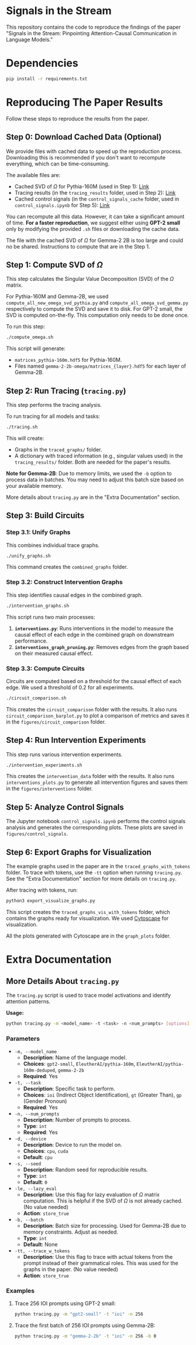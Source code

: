 # Signals in the Stream

This repository contains the code to reproduce the findings of the paper "Signals in the Stream: Pinpointing Attention-Causal Communication in Language Models."

# Dependencies

```sh
pip install -r requirements.txt
```

# Reproducing The Paper Results

Follow these steps to reproduce the results from the paper.

## Step 0: Download Cached Data (Optional)

We provide files with cached data to speed up the reproduction process. Downloading this is recommended if you don't want to recompute everything, which can be time-consuming.

The available files are:
- Cached SVD of $\Omega$ for Pythia-160M (used in Step 1): [Link](https://figshare.com/s/65ca64a0cce99490692b)
- Tracing results (in the `tracing_results` folder, used in Step 2): [Link](https://figshare.com/s/5f6672b23527ba99c541)
- Cached control signals (in the `control_signals_cache` folder, used in `control_signals.ipynb` for Step 5): [Link](https://figshare.com/s/48b884dbeb4efc132a34)

You can recompute all this data. However, it can take a significant amount of time.
**For a faster reproduction**, we suggest either using **GPT-2 small** only by modifying the provided `.sh` files or downloading the cache data.

The file with the cached SVD of $\Omega$ for Gemma-2 2B is too large and could no be shared. Instructions to compute that are in the Step 1.

## Step 1: Compute SVD of $\Omega$

This step calculates the Singular Value Decomposition (SVD) of the $\Omega$ matrix.

For Pythia-160M and Gemma-2B, we used `compute_all_new_omega_svd_pythia.py` and `compute_all_omega_svd_gemma.py` respectively to compute the SVD and save it to disk. For GPT-2 small, the SVD is computed on-the-fly. This computation only needs to be done once.

To run this step:
```sh
./compute_omega.sh
```
This script will generate:
- `matrices_pythia-160m.hdf5` for Pythia-160M.
- Files named `gemma-2-2b-omega/matrices_{layer}.hdf5` for each layer of Gemma-2B.

## Step 2: Run Tracing (`tracing.py`)

This step performs the tracing analysis.

To run tracing for all models and tasks:
```sh
./tracing.sh
```
This will create:
- Graphs in the `traced_graphs/` folder.
- A dictionary with traced information (e.g., singular values used) in the `tracing_results/` folder.
Both are needed for the paper's results.

**Note for Gemma-2B**: Due to memory limits, we used the `-b` option to process data in batches. You may need to adjust this batch size based on your available memory.

More details about `tracing.py` are in the "Extra Documentation" section.

## Step 3: Build Circuits

### Step 3.1: Unify Graphs

This combines individual trace graphs.
```sh
./unify_graphs.sh
```
This command creates the `combined_graphs` folder.

### Step 3.2: Construct Intervention Graphs

This step identifies causal edges in the combined graph.
```sh
./intervention_graphs.sh
```
This script runs two main processes:
1.  **`interventions.py`**: Runs interventions in the model to measure the causal effect of each edge in the combined graph on downstream performance.
2.  **`interventions_graph_pruning.py`**: Removes edges from the graph based on their measured causal effect.

### Step 3.3: Compute Circuits

Circuits are computed based on a threshold for the causal effect of each edge. We used a threshold of 0.2 for all experiments.
```sh
./circuit_comparison.sh
```
This creates the `circuit_comparison` folder with the results. It also runs `circuit_comparison_barplot.py` to plot a comparison of metrics and saves it in the `figures/circuit_comparison` folder.

## Step 4: Run Intervention Experiments

This step runs various intervention experiments.
```sh
./intervention_experiments.sh
```
This creates the `intervention_data` folder with the results. It also runs `interventions_plots.py` to generate all intervention figures and saves them in the `figures/interventions` folder.


## Step 5: Analyze Control Signals

The Jupyter notebook `control_signals.ipynb` performs the control signals analysis and generates the corresponding plots. These plots are saved in `figures/control_signals`.


## Step 6: Export Graphs for Visualization

The example graphs used in the paper are in the `traced_graphs_with_tokens` folder. To trace with tokens, use the `-tt` option when running `tracing.py`. See the "Extra Documentation" section for more details on `tracing.py`.

After tracing with tokens, run:
```sh
python3 export_visualize_graphs.py
```
This script creates the `traced_graphs_vis_with_tokens` folder, which contains the graphs ready for visualization. We used [Cytoscape](https://cytoscape.org/) for visualization.

All the plots generated with Cytoscape are in the `graph_plots` folder.


# Extra Documentation

## More Details About `tracing.py`

The `tracing.py` script is used to trace model activations and identify attention patterns.

**Usage:**
```bash
python tracing.py -m <model_name> -t <task> -n <num_prompts> [options]
```

### Parameters

* `-m, --model_name`
    * **Description**: Name of the language model.
    * **Choices**: `gpt2-small`, `EleutherAI/pythia-160m`, `EleutherAI/pythia-160m-deduped`, `gemma-2-2b`
    * **Required**: Yes
* `-t, --task`
    * **Description**: Specific task to perform.
    * **Choices**: `ioi` (Indirect Object Identification), `gt` (Greater Than), `gp` (Gender Pronoun)
    * **Required**: Yes
* `-n, --num_prompts`
    * **Description**: Number of prompts to process.
    * **Type**: `int`
    * **Required**: Yes
* `-d, --device`
    * **Description**: Device to run the model on.
    * **Choices**: `cpu`, `cuda`
    * **Default**: `cpu`
* `-s, --seed`
    * **Description**: Random seed for reproducible results.
    * **Type**: `int`
    * **Default**: `0`
* `-le, --lazy_eval`
    * **Description**: Use this flag for lazy evaluation of $\Omega$ matrix computation. This is helpful if the SVD of $\Omega$ is not already cached. (No value needed)
    * **Action**: `store_true`
* `-b, --batch`
    * **Description**: Batch size for processing. Used for Gemma-2B due to memory constraints. Adjust as needed.
    * **Type**: `int`
    * **Default**: None
* `-tt, --trace_w_tokens`
    * **Description**: Use this flag to trace with actual tokens from the prompt instead of their grammatical roles. This was used for the graphs in the paper. (No value needed)
    * **Action**: `store_true`

### Examples

1.  Trace 256 IOI prompts using GPT-2 small:
    ```sh
    python tracing.py -m "gpt2-small" -t "ioi" -n 256
    ```

2.  Trace the first batch of 256 IOI prompts using Gemma-2B:
    ```sh
    python tracing.py -m "gemma-2-2b" -t "ioi" -n 256 -b 0
    ```
